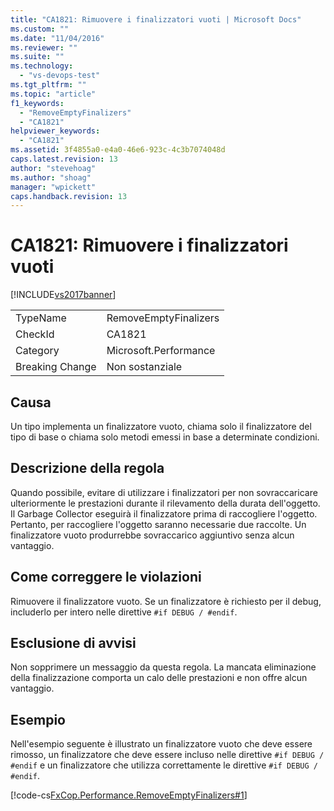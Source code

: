 ```yaml
---
title: "CA1821: Rimuovere i finalizzatori vuoti | Microsoft Docs"
ms.custom: ""
ms.date: "11/04/2016"
ms.reviewer: ""
ms.suite: ""
ms.technology: 
  - "vs-devops-test"
ms.tgt_pltfrm: ""
ms.topic: "article"
f1_keywords: 
  - "RemoveEmptyFinalizers"
  - "CA1821"
helpviewer_keywords: 
  - "CA1821"
ms.assetid: 3f4855a0-e4a0-46e6-923c-4c3b7074048d
caps.latest.revision: 13
author: "stevehoag"
ms.author: "shoag"
manager: "wpickett"
caps.handback.revision: 13
---
```

# CA1821: Rimuovere i finalizzatori vuoti
[!INCLUDE[vs2017banner](../code-quality/includes/vs2017banner.md)]

|||  
|-|-|  
|TypeName|RemoveEmptyFinalizers|  
|CheckId|CA1821|  
|Category|Microsoft.Performance|  
|Breaking Change|Non sostanziale|  
  
## Causa  
 Un tipo implementa un finalizzatore vuoto, chiama solo il finalizzatore del tipo di base o chiama solo metodi emessi in base a determinate condizioni.  
  
## Descrizione della regola  
 Quando possibile, evitare di utilizzare i finalizzatori per non sovraccaricare ulteriormente le prestazioni durante il rilevamento della durata dell'oggetto.  Il Garbage Collector eseguirà il finalizzatore prima di raccogliere l'oggetto.  Pertanto, per raccogliere l'oggetto saranno necessarie due raccolte.  Un finalizzatore vuoto produrrebbe sovraccarico aggiuntivo senza alcun vantaggio.  
  
## Come correggere le violazioni  
 Rimuovere il finalizzatore vuoto.  Se un finalizzatore è richiesto per il debug, includerlo per intero nelle direttive `#if DEBUG / #endif`.  
  
## Esclusione di avvisi  
 Non sopprimere un messaggio da questa regola.  La mancata eliminazione della finalizzazione comporta un calo delle prestazioni e non offre alcun vantaggio.  
  
## Esempio  
 Nell'esempio seguente è illustrato un finalizzatore vuoto che deve essere rimosso, un finalizzatore che deve essere incluso nelle direttive `#if DEBUG / #endif` e un finalizzatore che utilizza correttamente le direttive `#if DEBUG / #endif`.  
  
 [!code-cs[FxCop.Performance.RemoveEmptyFinalizers#1](../code-quality/codesnippet/CSharp/ca1821-remove-empty-finalizers_1.cs)]